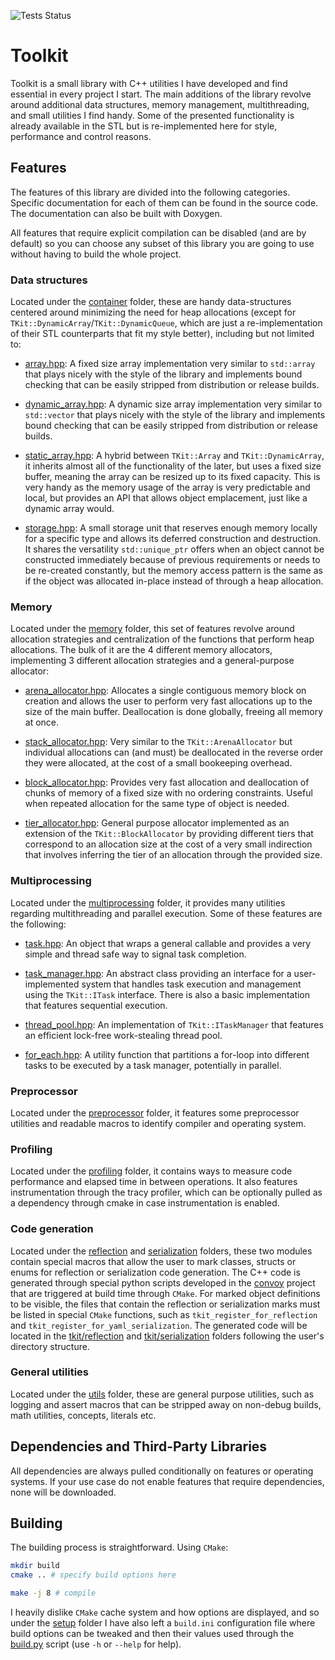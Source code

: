 ![Tests Status](https://github.com/ismawno/toolkit/actions/workflows/tests.yml/badge.svg)

# Toolkit

Toolkit is a small library with C++ utilities I have developed and find essential in every project I start. The main additions of the library revolve around additional data structures, memory management, multithreading, and small utilities I find handy. Some of the presented functionality is already available in the STL but is re-implemented here for style, performance and control reasons.

## Features

The features of this library are divided into the following categories. Specific documentation for each of them can be found in the source code. The documentation can also be built with Doxygen.

All features that require explicit compilation can be disabled (and are by default) so you can choose any subset of this library you are going to use without having to build the whole project.

### Data structures

Located under the [container](https://github.com/ismawno/toolkit/tree/main/toolkit/tkit/container) folder, these are handy data-structures centered around minimizing the need for heap allocations (except for `TKit::DynamicArray`/`TKit::DynamicQueue`, which are just a re-implementation of their STL counterparts that fit my style better), including but not limited to:

- [array.hpp](https://github.com/ismawno/toolkit/blob/main/toolkit/tkit/container/array.hpp): A fixed size array implementation very similar to `std::array` that plays nicely with the style of the library and implements bound checking that can be easily stripped from distribution or release builds.

- [dynamic_array.hpp](https://github.com/ismawno/toolkit/blob/main/toolkit/tkit/container/dynamic_array.hpp): A dynamic size array implementation very similar to `std::vector` that plays nicely with the style of the library and implements bound checking that can be easily stripped from distribution or release builds.

- [static_array.hpp](https://github.com/ismawno/toolkit/blob/main/toolkit/tkit/container/static_array.hpp): A hybrid between `TKit::Array` and `TKit::DynamicArray`, it inherits almost all of the functionality of the later, but uses a fixed size buffer, meaning the array can be resized up to its fixed capacity. This is very handy as the memory usage of the array is very predictable and local, but provides an API that allows object emplacement, just like a dynamic array would.

- [storage.hpp](https://github.com/ismawno/toolkit/blob/main/toolkit/tkit/container/storage.hpp): A small storage unit that reserves enough memory locally for a specific type and allows its deferred construction and destruction. It shares the versatility `std::unique_ptr` offers when an object cannot be constructed immediately because of previous requirements or needs to be re-created constantly, but the memory access pattern is the same as if the object was allocated in-place instead of through a heap allocation.

### Memory

Located under the [memory](https://github.com/ismawno/toolkit/tree/main/toolkit/tkit/memory) folder, this set of features revolve around allocation strategies and centralization of the functions that perform heap allocations. The bulk of it are the 4 different memory allocators, implementing 3 different allocation strategies and a general-purpose allocator:

- [arena_allocator.hpp](https://github.com/ismawno/toolkit/blob/main/toolkit/tkit/memory/arena_allocator.hpp): Allocates a single contiguous memory block on creation and allows the user to perform very fast allocations up to the size of the main buffer. Deallocation is done globally, freeing all memory at once.

- [stack_allocator.hpp](https://github.com/ismawno/toolkit/blob/main/toolkit/tkit/memory/stack_allocator.hpp): Very similar to the `TKit::ArenaAllocator` but individual allocations can (and must) be deallocated in the reverse order they were allocated, at the cost of a small bookeeping overhead.

- [block_allocator.hpp](https://github.com/ismawno/toolkit/blob/main/toolkit/tkit/memory/block_allocator.hpp): Provides very fast allocation and deallocation of chunks of memory of a fixed size with no ordering constraints. Useful when repeated allocation for the same type of object is needed.

- [tier_allocator.hpp](https://github.com/ismawno/toolkit/blob/main/toolkit/tkit/memory/tier_allocator.hpp): General purpose allocator implemented as an extension of the `TKit::BlockAllocator` by providing different tiers that correspond to an allocation size at the cost of a very small indirection that involves inferring the tier of an allocation through the provided size.

### Multiprocessing

Located under the [multiprocessing](https://github.com/ismawno/toolkit/tree/main/toolkit/tkit/multiprocessing) folder, it provides many utilities regarding multithreading and parallel execution. Some of these features are the following:

- [task.hpp](https://github.com/ismawno/toolkit/blob/main/toolkit/tkit/multiprocessing/task.hpp): An object that wraps a general callable and provides a very simple and thread safe way to signal task completion.

- [task_manager.hpp](https://github.com/ismawno/toolkit/blob/main/toolkit/tkit/multiprocessing/task_manager.hpp): An abstract class providing an interface for a user-implemented system that handles task execution and management using the `TKit::ITask` interface. There is also a basic implementation that features sequential execution.

- [thread_pool.hpp](https://github.com/ismawno/toolkit/blob/main/toolkit/tkit/multiprocessing/thread_pool.hpp): An implementation of `TKit::ITaskManager` that features an efficient lock-free work-stealing thread pool.

- [for_each.hpp](https://github.com/ismawno/toolkit/blob/main/toolkit/tkit/multiprocessing/for_each.hpp): A utility function that partitions a for-loop into different tasks to be executed by a task manager, potentially in parallel.

### Preprocessor

Located under the [preprocessor](https://github.com/ismawno/toolkit/tree/main/toolkit/tkit/preprocessor) folder, it features some preprocessor utilities and readable macros to identify compiler and operating system.

### Profiling

Located under the [profiling](https://github.com/ismawno/toolkit/tree/main/toolkit/tkit/profiling) folder, it contains ways to measure code performance and elapsed time in between operations. It also features instrumentation through the tracy profiler, which can be optionally pulled as a dependency through cmake in case instrumentation is enabled.

### Code generation

Located under the [reflection](https://github.com/ismawno/toolkit/tree/main/toolkit/tkit/reflection) and [serialization](https://github.com/ismawno/toolkit/tree/main/toolkit/tkit/serialization) folders, these two modules contain special macros that allow the user to mark classes, structs or enums for reflection or serialization code generation. The C++ code is generated through special python scripts developed in the [convoy](https://github.com/ismawno/convoy) project that are triggered at build time through `CMake`. For marked object definitions to be visible, the files that contain the reflection or serialization marks must be listed in special `CMake` functions, such as `tkit_register_for_reflection` and `tkit_register_for_yaml_serialization`. The generated code will be located in the [tkit/reflection](https://github.com/ismawno/toolkit/tree/main/toolkit/tkit/reflection) and [tkit/serialization](https://github.com/ismawno/toolkit/tree/main/toolkit/tkit/serialization) folders following the user's directory structure.

### General utilities

Located under the [utils](https://github.com/ismawno/toolkit/tree/main/toolkit/tkit/utils) folder, these are general purpose utilities, such as logging and assert macros that can be stripped away on non-debug builds, math utilities, concepts, literals etc.

## Dependencies and Third-Party Libraries

All dependencies are always pulled conditionally on features or operating systems. If your use case do not enable features that require dependencies, none will be downloaded.

## Building

The building process is straightforward. Using `CMake`:

```sh
mkdir build
cmake .. # specify build options here

make -j 8 # compile
```

I heavily dislike `CMake` cache system and how options are displayed, and so under the [setup](https://github.com/ismawno/toolkit/tree/main/setup) folder I have also left a `build.ini` configuration file where build options can be tweaked and then their values used through the [build.py](https://github.com/ismawno/toolkit/blob/main/setup/build.py) script (use `-h` or `--help` for help).

